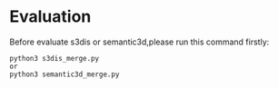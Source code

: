# Evaluation

Before evaluate s3dis or semantic3d,please run this command firstly:

```
python3 s3dis_merge.py
or
python3 semantic3d_merge.py
```
